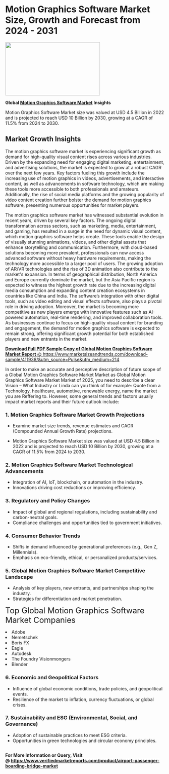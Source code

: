 <H1>Motion Graphics Software Market Size, Growth and Forecast from 2024 - 2031</H1><img class="aligncenter size-medium wp-image-584254" src="https://thirdeyenews.in/wp-content/uploads/2024/09/Global-Market-Research-300x168.jpeg" alt="" width="300" height="168" /><p><strong>Global&nbsp;<a href="https://www.marketsizeandtrends.com/download-sample/411938/&amp;utm_source=Pulse&amp;utm_medium=214">Motion Graphics Software Market</a> Insights</strong></p><p>Motion Graphics Software Market size was valued at USD 4.5 Billion in 2022 and is projected to reach USD 10 Billion by 2030, growing at a CAGR of 11.5% from 2024 to 2030.</p><p><h2>Market Growth Insights</h2> <p>The motion graphics software market is experiencing significant growth as demand for high-quality visual content rises across various industries. Driven by the expanding need for engaging digital marketing, entertainment, and advertising solutions, the market is expected to grow at a robust CAGR over the next few years. Key factors fueling this growth include the increasing use of motion graphics in videos, advertisements, and interactive content, as well as advancements in software technology, which are making these tools more accessible to both professionals and amateurs. Additionally, the rise of social media platforms and the growing popularity of video content creation further bolster the demand for motion graphics software, presenting numerous opportunities for market players.</p> <p><a href="#"></a></p> <p>The motion graphics software market has witnessed substantial evolution in recent years, driven by several key factors. The ongoing digital transformation across sectors, such as marketing, media, entertainment, and gaming, has resulted in a surge in the need for dynamic visual content, which motion graphics software helps create. These tools enable the design of visually stunning animations, videos, and other digital assets that enhance storytelling and communication. Furthermore, with cloud-based solutions becoming more prevalent, professionals can now access advanced software without heavy hardware requirements, making the technology more accessible to a larger pool of users. The growing adoption of AR/VR technologies and the rise of 3D animation also contribute to the market's expansion. In terms of geographical distribution, North America and Europe currently dominate the market, but the Asia Pacific region is expected to witness the highest growth rate due to the increasing digital media consumption and expanding content creation ecosystems in countries like China and India. The software’s integration with other digital tools, such as video editing and visual effects software, also plays a pivotal role in driving adoption. Moreover, the market is becoming more competitive as new players emerge with innovative features such as AI-powered automation, real-time rendering, and improved collaboration tools. As businesses continue to focus on high-quality visual content for branding and engagement, the demand for motion graphics software is expected to remain strong, offering significant growth potential for both established players and new entrants in the market.</p> <p><a href="#"></p><p><span class=""><strong>Download Full PDF Sample Copy of Global Motion Graphics Software Market Report</strong> @ <a href="https://www.marketsizeandtrends.com/download-sample/411938/&amp;utm_source=Pulse&amp;utm_medium=214" target="_blank">https://www.marketsizeandtrends.com/download-sample/411938/&amp;utm_source=Pulse&amp;utm_medium=214</a></span></p><p>In order to make an accurate and perceptive description of future scope of a Global&nbsp;Motion Graphics Software Market Market as Global&nbsp;Motion Graphics Software Market Market of 2025, you need to describe a clear Vision &ndash; What Industry or Linda can you think of for example: Quote from a Technology, healthcare, automotive, renewable energy, name the market you are Reffering to. However, some general trends and factors usually impact market reports and their future outlook include:</p><h3>1.&nbsp;<strong>Motion Graphics Software Market Growth Projections</strong></h3><ul><li>Examine market size trends, revenue estimates and CAGR (Compounded Annual Growth Rate) projections.</li><li><p>Motion Graphics Software Market size was valued at USD 4.5 Billion in 2022 and is projected to reach USD 10 Billion by 2030, growing at a CAGR of 11.5% from 2024 to 2030.</p></li></ul><h3>2.&nbsp;<strong>Motion Graphics Software Market Technological Advancements</strong></h3><ul><li>Integration of AI, IoT, blockchain, or automation in the industry.</li><li>Innovations driving cost reductions or improving efficiency.</li></ul><h3>3.&nbsp;<strong>Regulatory and Policy Changes</strong></h3><ul><li>Impact of global and regional regulations, including sustainability and carbon-neutral goals.</li><li>Compliance challenges and opportunities tied to government initiatives.</li></ul><h3>4.&nbsp;<strong>Consumer Behavior Trends</strong></h3><ul><li>Shifts in demand influenced by generational preferences (e.g., Gen Z, Millennials).</li><li>Emphasis on eco-friendly, ethical, or personalized products/services.</li></ul><h3>5.&nbsp;<strong>Global Motion Graphics Software Market Competitive Landscape</strong></h3><ul><li>Analysis of key players, new entrants, and partnerships shaping the industry.</li><li>Strategies for differentiation and market penetration.</li></ul><p data-pm-slice="1 1 []"><span style="color: inherit; font-family: inherit; font-size: 25px;">Top Global Motion Graphics Software Market Companies</span></p><div class="" data-test-id=""><p><li>Adobe</li><li> Nemetschek</li><li> Boris FX</li><li> Eagle</li><li> Autodesk</li><li> The Foundry Visionmongers</li><li> Blender</li></p></div><h3>6.&nbsp;<strong>Economic and Geopolitical Factors</strong></h3><ul><li>Influence of global economic conditions, trade policies, and geopolitical events.</li><li>Resilience of the market to inflation, currency fluctuations, or global crises.</li></ul><h3>7.&nbsp;<strong>Sustainability and ESG (Environmental, Social, and Governance)</strong></h3><ul><li>Adoption of sustainable practices to meet ESG criteria.</li><li>Opportunities in green technologies and circular economy principles.</li></ul><h2><strong style="font-size: 14px;">For More Information or Query, Visit @&nbsp;</strong><a style="background-color: #ffffff; font-size: 14px;" href="https://www.marketsizeandtrends.com/report/motion-graphics-software-market/" target="_blank">https://www.verifiedmarketreports.com/product/airport-passenger-boarding-bridge-market</a></h2>

